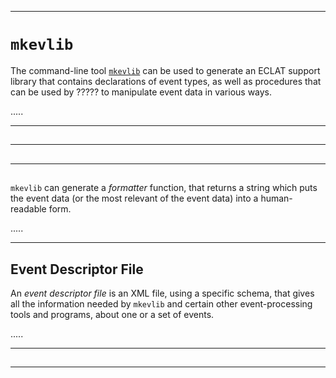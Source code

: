 -----------------------------------------------------------------------------------------------
# `mkevlib`

The command-line tool [`mkevlib`](?????) can be used to generate an ECLAT support library that contains
declarations of event types, as well as procedures that can be used by ????? to manipulate
event data in various ways. 

.....



-----------------------------------------------------------------------------------------------
## 




-----------------------------------------------------------------------------------------------
## 




-----------------------------------------------------------------------------------------------
## 

`mkevlib` can generate a _formatter_ function, that returns a string which puts the event data
(or the most relevant of the event data) into a human-readable form. 

.....



-----------------------------------------------------------------------------------------------
## Event Descriptor File

An _event descriptor file_ is an XML file, using a specific schema, that gives all the
information needed by `mkevlib` and certain other event-processing tools and programs, about
one or a set of events. 

.....



-----------------------------------------------------------------------------------------------
## 




-----------------------------------------------------------------------------------------------
## 










